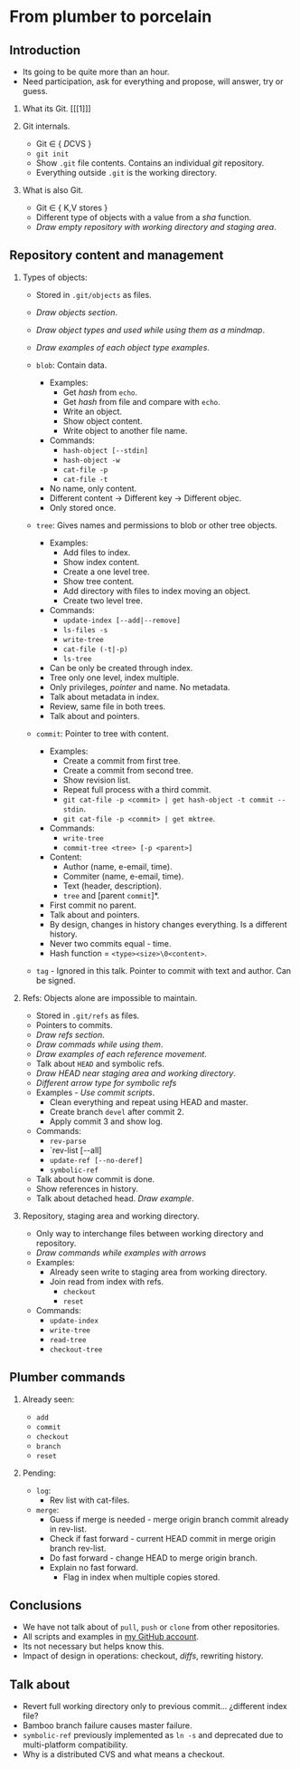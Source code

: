 # From plumber to porcelain

## Introduction

* Its going to be quite more than an hour.
* Need participation, ask for everything and propose, will answer, try or guess.

1. What its Git.
    [[[1]]]

1. Git internals.
    * Git ∈ { *D*CVS }
    * `git init`
    * Show `.git` file contents. Contains an individual _git_ repository.
    * Everything outside `.git` is the working directory.

1. What is also Git.
    * Git ∈ { K,V stores }
    * Different type of objects with a value from a _sha_ function.
    * _*Draw empty repository with working directory and staging area*_.

## Repository content and management

1. Types of objects:
    * Stored in `.git/objects` as files.
    * _*Draw objects section*_.
    * _*Draw object types and used while using them as a mindmap*_.
    * _*Draw examples of each object type examples*_.
    * `blob`: Contain data.
        * Examples:
            * Get _hash_ from `echo`.
            * Get _hash_ from file and compare with `echo`.
            * Write an object.
            * Show object content.
            * Write object to another file name.
        * Commands:
            * `hash-object [--stdin]`
            * `hash-object -w`
            * `cat-file -p`
            * `cat-file -t`
        * No name, only content.
        * Different content -> Different key -> Different objec.
        * Only stored once.

    * `tree`: Gives names and permissions to blob or other tree objects.
        * Examples:
            * Add files to index.
            * Show index content.
            * Create a one level tree.
            * Show tree content.
            * Add directory with files to index moving an object.
            * Create two level tree.
        * Commands:
            * `update-index [--add|--remove]`
            * `ls-files -s`
            * `write-tree`
            * `cat-file (-t|-p)`
            * `ls-tree`
        * Can be only be created through index.
        * Tree only one level, index multiple.
        * Only privileges, _pointer_ and name. No metadata.
        * Talk about metadata in index.
        * Review, same file in both trees.
        * Talk about <id> and pointers.

    * `commit`: Pointer to tree with content.
        * Examples:
            * Create a commit from first tree.
            * Create a commit from second tree.
            * Show revision list.
            * Repeat full process with a third commit.
            * `git cat-file -p <commit> | get hash-object -t commit --stdin`.
            * `git cat-file -p <commit> | get mktree`.
        * Commands:
            * `write-tree`
            * `commit-tree <tree> [-p <parent>]`
        * Content:
            * Author (name, e-email, time).
            * Commiter (name, e-email, time).
            * Text (header, description).
            * `tree` and [parent `commit`]*.
        * First commit no parent.
        * Talk about <id> and pointers.
        * By design, changes in history changes everything. Is a different
          history.
        * Never two commits equal - time.
        * Hash function = `<type><size>\0<content>`.

    * `tag` - Ignored in this talk. Pointer to commit with text and author.
      Can be signed.

1. Refs: Objects alone are impossible to maintain.
    * Stored in `.git/refs` as files.
    * Pointers to commits.
    * _*Draw refs section*_.
    * _*Draw commads while using them*_.
    * _*Draw examples of each reference movement*_.
    * Talk about `HEAD` and symbolic refs.
    * _*Draw HEAD near staging area and working directory*_.
    * _*Different arrow type for symbolic refs*_
    * Examples - _Use commit scripts_.
        * Clean everything and repeat using HEAD and master.
        * Create branch `devel` after commit 2.
        * Apply commit 3 and show log.
    * Commands:
        * `rev-parse`
        * `rev-list [--all]
        * `update-ref [--no-deref]`
        * `symbolic-ref`
    * Talk about how commit is done.
    * Show references in history.
    * Talk about detached head. _*Draw example*_.

1. Repository, staging area and working directory.
    * Only way to interchange files between working directory and repository.
    * _*Draw commands while examples with arrows*_
    * Examples:
        * Already seen write to staging area from working directory.
        * Join read from index with refs.
            * `checkout`
            * `reset`
    * Commands:
        * `update-index`
        * `write-tree`
        * `read-tree`
        * `checkout-tree`

## Plumber commands

1. Already seen:
    * `add`
    * `commit`
    * `checkout`
    * `branch`
    * `reset`

1. Pending:
    * `log`:
        * Rev list with cat-files.
    * `merge`:
        * Guess if merge is needed - merge origin branch commit already in
          rev-list.
        * Check if fast forward - current HEAD commit in merge origin branch
          rev-list.
        * Do fast forward - change HEAD to merge origin branch.
        * Explain no fast forward.
            * Flag in index when multiple copies stored.

## Conclusions

* We have not talk about of `pull`, `push` or `clone` from other repositories.
* All scripts and examples in [my GitHub account](
  https://github.com/pablerass/talk-from-plumber-to-porcelain).
* Its not necessary but helps know this.
* Impact of design in operations: checkout, _diffs_, rewriting history.

## Talk about

* Revert full working directory only to previous commit... ¿different index
  file?
* Bamboo branch failure causes master failure.
* `symbolic-ref` previously implemented as `ln -s` and deprecated due to
  multi-platform compatibility.
* Why is a distributed CVS and what means a checkout.